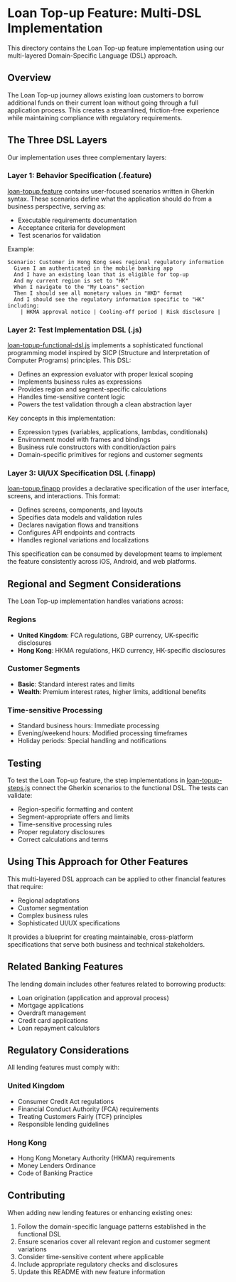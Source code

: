 # Loan Top-up Feature: Multi-DSL Implementation

This directory contains the Loan Top-up feature implementation using our multi-layered Domain-Specific Language (DSL) approach.

## Overview

The Loan Top-up journey allows existing loan customers to borrow additional funds on their current loan without going through a full application process. This creates a streamlined, friction-free experience while maintaining compliance with regulatory requirements.

## The Three DSL Layers

Our implementation uses three complementary layers:

### Layer 1: Behavior Specification (.feature)

[loan-topup.feature](loan-topup.feature) contains user-focused scenarios written in Gherkin syntax. These scenarios define what the application should do from a business perspective, serving as:

- Executable requirements documentation
- Acceptance criteria for development
- Test scenarios for validation

Example:
```gherkin
Scenario: Customer in Hong Kong sees regional regulatory information
  Given I am authenticated in the mobile banking app
  And I have an existing loan that is eligible for top-up
  And my current region is set to "HK"
  When I navigate to the "My Loans" section
  Then I should see all monetary values in "HKD" format
  And I should see the regulatory information specific to "HK" including:
    | HKMA approval notice | Cooling-off period | Risk disclosure |
```

### Layer 2: Test Implementation DSL (.js)

[loan-topup-functional-dsl.js](../../../bdd-specifications/dsl/loan-topup-functional-dsl.js) implements a sophisticated functional programming model inspired by SICP (Structure and Interpretation of Computer Programs) principles. This DSL:

- Defines an expression evaluator with proper lexical scoping
- Implements business rules as expressions
- Provides region and segment-specific calculations
- Handles time-sensitive content logic
- Powers the test validation through a clean abstraction layer

Key concepts in this implementation:
- Expression types (variables, applications, lambdas, conditionals)
- Environment model with frames and bindings
- Business rule constructors with condition/action pairs
- Domain-specific primitives for regions and customer segments

### Layer 3: UI/UX Specification DSL (.finapp)

[loan-topup.finapp](../../../bdd-specifications/dsl/finapp/loan-topup.finapp) provides a declarative specification of the user interface, screens, and interactions. This format:

- Defines screens, components, and layouts
- Specifies data models and validation rules
- Declares navigation flows and transitions
- Configures API endpoints and contracts
- Handles regional variations and localizations

This specification can be consumed by development teams to implement the feature consistently across iOS, Android, and web platforms.

## Regional and Segment Considerations

The Loan Top-up implementation handles variations across:

### Regions
- **United Kingdom**: FCA regulations, GBP currency, UK-specific disclosures
- **Hong Kong**: HKMA regulations, HKD currency, HK-specific disclosures

### Customer Segments
- **Basic**: Standard interest rates and limits
- **Wealth**: Premium interest rates, higher limits, additional benefits

### Time-sensitive Processing
- Standard business hours: Immediate processing
- Evening/weekend hours: Modified processing timeframes
- Holiday periods: Special handling and notifications

## Testing

To test the Loan Top-up feature, the step implementations in [loan-topup-steps.js](../../../bdd-specifications/step-definitions/domain-specific/loan-topup-steps.js) connect the Gherkin scenarios to the functional DSL. The tests can validate:

- Region-specific formatting and content
- Segment-appropriate offers and limits
- Time-sensitive processing rules
- Proper regulatory disclosures
- Correct calculations and terms

## Using This Approach for Other Features

This multi-layered DSL approach can be applied to other financial features that require:
- Regional adaptations
- Customer segmentation
- Complex business rules
- Sophisticated UI/UX specifications

It provides a blueprint for creating maintainable, cross-platform specifications that serve both business and technical stakeholders.

## Related Banking Features

The lending domain includes other features related to borrowing products:

- Loan origination (application and approval process)
- Mortgage applications
- Overdraft management
- Credit card applications
- Loan repayment calculators

## Regulatory Considerations

All lending features must comply with:

### United Kingdom
- Consumer Credit Act regulations
- Financial Conduct Authority (FCA) requirements
- Treating Customers Fairly (TCF) principles
- Responsible lending guidelines

### Hong Kong
- Hong Kong Monetary Authority (HKMA) requirements
- Money Lenders Ordinance
- Code of Banking Practice

## Contributing

When adding new lending features or enhancing existing ones:

1. Follow the domain-specific language patterns established in the functional DSL
2. Ensure scenarios cover all relevant region and customer segment variations
3. Consider time-sensitive content where applicable
4. Include appropriate regulatory checks and disclosures
5. Update this README with new feature information